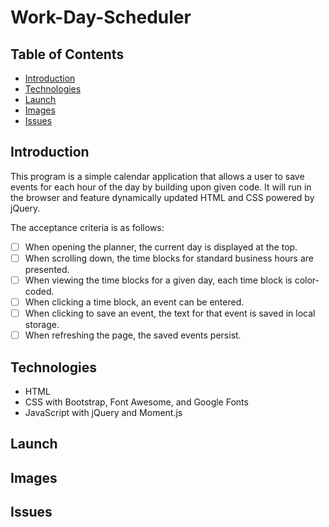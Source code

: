 # Work-Day-Scheduler

## Table of Contents

- [Introduction](#introduction)
- [Technologies](#technologies)
- [Launch](#launch)
- [Images](#images)
- [Issues](#issues)

## Introduction

This program is a simple calendar application that allows a user to save events for each hour of the day by building upon given code. It will run in the browser and feature dynamically updated HTML and CSS powered by jQuery.

The acceptance criteria is as follows:

- [ ] When opening the planner, the current day is displayed at the top.
- [ ] When scrolling down, the time blocks for standard business hours are presented.
- [ ] When viewing the time blocks for a given day, each time block is color-coded.
- [ ] When clicking a time block, an event can be entered.
- [ ] When clicking to save an event, the text for that event is saved in local storage.
- [ ] When refreshing the page, the saved events persist.

## Technologies

- HTML
- CSS with Bootstrap, Font Awesome, and Google Fonts
- JavaScript with jQuery and Moment.js

## Launch

## Images

## Issues
